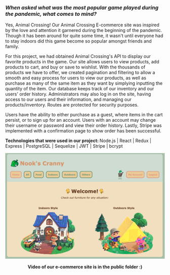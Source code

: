 <h3><i>When asked what was the most popular game played during the pandemic, what comes to mind? </i></h3>

Yes, Animal Crossing! Our Animal Crossing E-commerce site was inspired by the love and attention it garnered during the beginning of the pandemic. Though it has been around for quite some time, it wasn't until everyone had to stay indoors did this game become so popular amongst friends and family. 

For this project, we had obtained Animal Crossing's API to display our favorite products in the game. Our site allows users to view products, add products to cart, and buy or save to wishlist. With the thousands of products we have to offer, we created pagination and filtering to allow a smooth and easy process for users to view our products, as well as purchase as many of the same item as they want by simplying inputting the quantity of the item. Our database keeps track of our inventory and our users' order history. Administrators may also log in on the site, having access to our users and their information, and managing our products/inventory. Routes are protected for security purposes.

Users have the ability to either purchase as a guest, where items in the cart persist, or to sign up for an account. Users with an account may change their username or password and view their order history. Lastly, Stripe was implemented with a confirmation page to show order has been successful.

<b>Technologies that were used in our project: </b>
Node.js | React | Redux |
Express | PostgreSQL | Sequelize |
JWT | Stripe | bcrypt

<p align="center">
 <img src="public/images/Homepage.png" width="750">
</p>

<p align="center">
 <b>Video of our e-commerce site is in the public folder :)</b>
</p>
